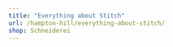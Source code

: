 ```yaml
---
title: "Everything about Stitch"
url: /hampton-hill/everything-about-stitch/
shop: Schneiderei
---
```

